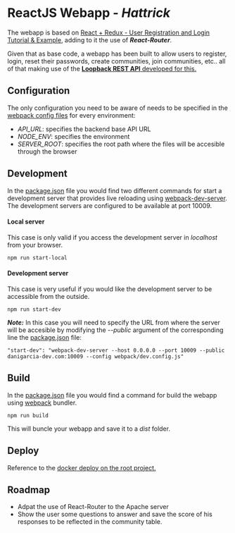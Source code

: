 # ReactJS Webapp - _Hattrick_
The webapp is based on [React + Redux - User Registration and Login Tutorial & Example](https://github.com/cornflourblue/react-redux-registration-login-example), adding to it the use of **_React-Router_**.

Given that as base code, a webapp has been built to allow users to register, login, reset their passwords, create communities, join communities, etc.. all of that making use of the [**Loopback REST API** developed for this.](https://github.com/daniegarcia254/Loopback-API-Hattrick)

## Configuration
The only configuration you need to be aware of needs to be specified in the [webpack config files](webpack) for every environment:
- _API_URL_: specifies the backend base API URL
- _NODE_ENV_: specifies the environment
- _SERVER_ROOT_: specifies the root path where the files will be accesible through the browser

## Development
In the [package.json](package.json) file you would find two different commands for start a development server that provides live reloading using [webpack-dev-server](https://github.com/webpack/webpack-dev-server).
The development servers are configured to be available at port 10009.
#### Local server
This case is only valid if you access the development server in _localhost_ from your browser.
```
npm run start-local
```
#### Development server
This case is very useful if you would like the development server to be accessible from the outside.
```
npm run start-dev
```
**_Note:_** In this case you will need to specify the URL from where the server will be accesible by modifying the _--public_ argument of the corresponding line the [package.json](package.json) file:
```
"start-dev": "webpack-dev-server --host 0.0.0.0 --port 10009 --public danigarcia-dev.com:10009 --config webpack/dev.config.js"
```

## Build
In the [package.json](package.json) file you would find a command for build the webapp using [webpack](https://github.com/webpack/webpack) bundler.
```
npm run build
```
This will buncle your webapp and save it to a _dist_ folder.

## Deploy
Reference to the [docker deploy on the root project.](https://github.com/daniegarcia254/Loopback-API-Hattrick/tree/release/react-client)

## Roadmap
- Adpat the use of React-Router to the Apache server
- Show the user some questions to answer and save the score of his responses to be reflected in the community table.
